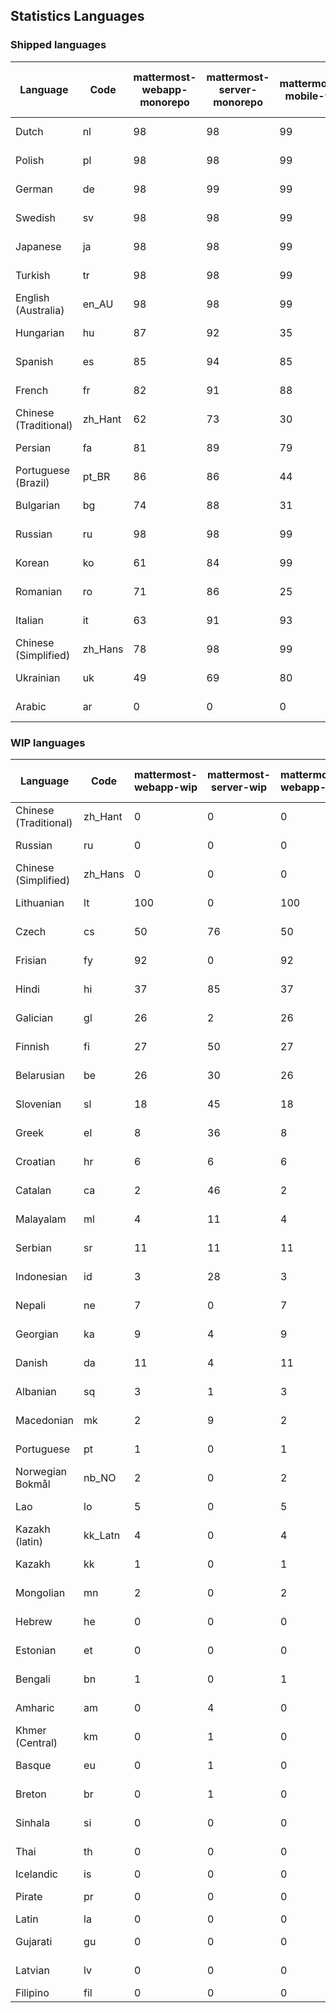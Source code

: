 ## Statistics Languages ##
###  Shipped languages  ###
|Language|Code|mattermost-webapp-monorepo|mattermost-server-monorepo|mattermost-mobile-v2|mattermost-desktop|mattermost-boards-webapp-monorepo|mattermost-playbooks-webapp-monorepo|calls-webapp|Total|Last Modified|
|---|---|---|---|---|---|---|---|---|---|---|
|Dutch|nl| 98| 98| 99| 100| 0| 0| 100| 99|2023-09-26T16:36:26.570030Z|
|Polish|pl| 98| 98| 99| 100| 0| 0| 100| 87|2023-09-28T05:56:44.081778Z|
|German|de| 98| 99| 99| 100| 0| 0| 100| 87|2023-09-26T16:35:59.951597Z|
|Swedish|sv| 98| 98| 99| 100| 0| 0| 100| 87|2023-09-26T16:36:39.760688Z|
|Japanese|ja| 98| 98| 99| 100| 0| 0| 100| 87|2023-09-26T16:36:21.648713Z|
|Turkish|tr| 98| 98| 99| 100| 0| 0| 100| 86|2023-09-26T16:36:41.962923Z|
|English (Australia)|en_AU| 98| 98| 99| 96| 0| 0| 0| 86|2023-09-26T17:28:30.070284Z|
|Hungarian|hu| 87| 92| 35| 89| 0| 0| 0| 75|2023-09-26T06:59:49.554978Z|
|Spanish|es| 85| 94| 85| 88| 0| 0| 28| 74|2023-09-26T16:36:06.752445Z|
|French|fr| 82| 91| 88| 100| 0| 0| 58| 72|2023-09-26T16:36:13.717002Z|
|Chinese (Traditional)|zh_Hant| 62| 73| 30| 94| 0| 0| 4| 71|2023-09-26T07:03:40.827511Z|
|Persian|fa| 81| 89| 79| 89| 0| 0| 0| 69|2023-09-26T16:36:10.888523Z|
|Portuguese (Brazil)|pt_BR| 86| 86| 44| 70| 0| 0| 100| 69|2023-09-26T16:36:32.024294Z|
|Bulgarian|bg| 74| 88| 31| 0| 0| 0| 0| 64|2023-09-26T06:58:05.258125Z|
|Russian|ru| 98| 98| 99| 100| 0| 0| 76| 63|2023-09-26T16:36:37.010896Z|
|Korean|ko| 61| 84| 99| 100| 0| 0| 99| 62|2023-09-28T12:01:35.028366Z|
|Romanian|ro| 71| 86| 25| 0| 0| 0| 0| 61|2023-09-26T07:01:51.477428Z|
|Italian|it| 63| 91| 93| 21| 0| 0| 24| 61|2023-09-26T16:36:19.036127Z|
|Chinese (Simplified)|zh_Hans| 78| 98| 99| 100| 0| 0| 100| 54|2023-09-26T16:36:50.201135Z|
|Ukrainian|uk| 49| 69| 80| 72| 0| 0| 0| 50|2023-09-26T16:36:44.562719Z|
|Arabic|ar| 0| 0| 0| 42| 0| 0| 0| 2|2023-09-23T18:45:42.389062Z|
###  WIP languages  ###
|Language|Code|mattermost-webapp-wip|mattermost-server-wip|mattermost-webapp-wip|mattermost-desktop-wip|Total|Last Modified|
|---|---|---|---|---|---|---|--|
|Chinese (Traditional)|zh_Hant| 0| 0| 0| 0| 71|2023-09-26T07:03:40.827511Z|
|Russian|ru| 0| 0| 0| 0| 63|2023-09-26T16:36:37.010896Z|
|Chinese (Simplified)|zh_Hans| 0| 0| 0| 3| 54|2023-09-26T16:36:50.201135Z|
|Lithuanian|lt| 100| 0| 100| 100| 38|2023-04-20T18:20:36.422339Z|
|Czech|cs| 50| 76| 50| 100| 34|2023-08-04T09:02:12.265970Z|
|Frisian|fy| 92| 0| 92| 0| 32|2023-03-30T14:04:28.368728Z|
|Hindi|hi| 37| 85| 37| 0| 26|2023-06-25T16:00:48.875553Z|
|Galician|gl| 26| 2| 26| 0| 18|2023-02-16T10:53:47.791156Z|
|Finnish|fi| 27| 50| 27| 0| 18|2023-03-30T14:04:14.936366Z|
|Belarusian|be| 26| 30| 26| 9| 14|2023-03-30T14:03:09.873427Z|
|Slovenian|sl| 18| 45| 18| 0| 13|2023-03-30T14:07:12.677627Z|
|Greek|el| 8| 36| 8| 0| 12|2023-03-30T14:03:55.229463Z|
|Croatian|hr| 6| 6| 6| 10| 10|2023-09-26T17:17:42.708613Z|
|Catalan|ca| 2| 46| 2| 0| 8|2023-02-22T22:19:51.633986Z|
|Malayalam|ml| 4| 11| 4| 0| 7|2023-07-08T15:38:50.105911Z|
|Serbian|sr| 11| 11| 11| 100| 7|2023-09-13T08:42:13.664690Z|
|Indonesian|id| 3| 28| 3| 0| 6|2023-01-20T12:30:26.132977Z|
|Nepali|ne| 7| 0| 7| 0| 6|2023-03-30T14:06:47.028356Z|
|Georgian|ka| 9| 4| 9| 0| 4|2023-06-23T10:19:49.433102Z|
|Danish|da| 11| 4| 11| 0| 4|2023-02-28T08:17:12.460986Z|
|Albanian|sq| 3| 1| 3| 0| 4|2023-03-30T14:07:18.996586Z|
|Macedonian|mk| 2| 9| 2| 29| 3|2023-05-05T04:29:07.020368Z|
|Portuguese|pt| 1| 0| 1| 100| 2|2023-09-08T10:19:03.510189Z|
|Norwegian Bokmål|nb_NO| 2| 0| 2| 0| 2|2023-03-30T09:46:13.174135Z|
|Lao|lo| 5| 0| 5| 0| 1|2023-01-28T03:29:57.636840Z|
|Kazakh (latin)|kk_Latn| 4| 0| 4| 0| 1|2023-01-09T16:04:40.142668Z|
|Kazakh|kk| 1| 0| 1| 0| 1|2023-01-20T12:30:28.434837Z|
|Mongolian|mn| 2| 0| 2| 0| 1|2023-02-16T02:00:14.011643Z|
|Hebrew|he| 0| 0| 0| 0| 1|2023-01-20T12:30:24.610278Z|
|Estonian|et| 0| 0| 0| 0| 0|2022-06-16T11:17:55.844464Z|
|Bengali|bn| 1| 0| 1| 0| 0|2022-06-18T00:07:36.707192Z|
|Amharic|am| 0| 4| 0| 0| 0|2020-07-04T19:22:35.416407Z|
|Khmer (Central)|km| 0| 1| 0| 0| 0|2022-05-06T14:27:58.323957Z|
|Basque|eu| 0| 1| 0| 0| 0|2021-06-22T14:46:44.626603Z|
|Breton|br| 0| 1| 0| 0| 0|2022-10-20T14:33:30.929526Z|
|Sinhala|si| 0| 0| 0| 0| 0|2022-10-24T11:26:43.423982Z|
|Thai|th| 0| 0| 0| 7| 0|2023-07-02T14:03:38.691977Z|
|Icelandic|is| 0| 0| 0| 0| 0||
|Pirate|pr| 0| 0| 0| 0| 0|2022-06-28T08:46:29.046651Z|
|Latin|la| 0| 0| 0| 0| 0||
|Gujarati|gu| 0| 0| 0| 0| 0|2021-09-27T12:12:04.194601Z|
|Latvian|lv| 0| 0| 0| 0| 0|2022-12-17T23:24:22.390841Z|
|Filipino|fil| 0| 0| 0| 0| 0||
